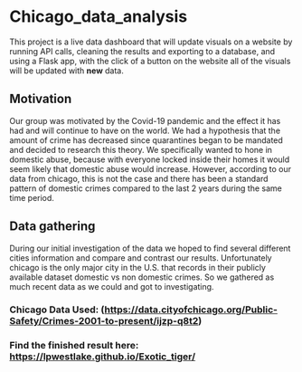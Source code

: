 # Chicago_data_analysis
This project is a live data dashboard that will update visuals on a website by running API calls, cleaning the results and exporting to a database, and using a Flask app, with the click of a button on the website all of the visuals will be updated with **new** data. 

## Motivation
Our group was motivated by the Covid-19 pandemic and the effect it has had and will continue to have on the world. We had a hypothesis that the amount of crime has decreased since quarantines began to be mandated and decided to research this theory. We specifically wanted to hone in domestic abuse, because with everyone locked inside their homes it would seem likely that domestic abuse would increase. However, according to our data from chicago, this is not the case and there has been a standard pattern of domestic crimes compared to the last 2 years during the same time period.

## Data gathering
During our initial investigation of the data we hoped to find several different cities information and compare and contrast our results. Unfortunately chicago is the only major city in the U.S. that records in their publicly available dataset domestic vs non domestic crimes. So we gathered as much recent data as we could and got to investigating. 

### Chicago Data Used: (https://data.cityofchicago.org/Public-Safety/Crimes-2001-to-present/ijzp-q8t2)

### Find the finished result here: https://lpwestlake.github.io/Exotic_tiger/
 
